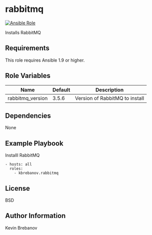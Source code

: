 rabbitmq
========

[![Ansible Role](https://img.shields.io/ansible/role/5474.svg)](https://galaxy.ansible.com/list#/roles/5474)

Installs RabbitMQ

Requirements
------------

This role requires Ansible 1.9 or higher.

Role Variables
--------------

| Name             | Default | Description                    |
|------------------|---------|--------------------------------|
| rabbitmq_version | 3.5.6   | Version of RabbitMQ to install |

Dependencies
------------

None

Example Playbook
----------------

Installl RabbitMQ
```
- hosts: all
  roles:
    - kbrebanov.rabbitmq
```

License
-------

BSD

Author Information
------------------

Kevin Brebanov
